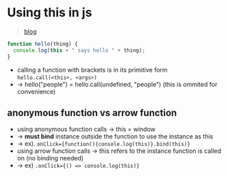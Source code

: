 # Using this in js
> [blog](https://yehudakatz.com/2011/08/11/understanding-javascript-function-invocation-and-this/)

```js
function hello(thing) {
  console.log(this + " says hello " + thing);
}
```

- calling a function with brackets is in its primitive form `hello.call(<this>, <args>)`
- -> hello("people") = hello.call(undefined, "people") (this is ommited for convenience)

## anonymous function vs arrow function
- using anonymous function calls -> this = window
- -> **must bind** instance outside the function to use the instance as this
- -> ex). `onClick={function(){console.log(this)}.bind(this)}`
- using arrow function calls -> this refers to the instance function is called on (no binding needed)
- -> ex) `.onClick={() => console.log(this)}`


